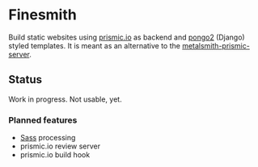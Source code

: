# Finesmith
Build static websites using [prismic.io](https://prismic.io/) as backend and [pongo2](https://github.com/flosch/pongo2) (Django) styled templates.
It is meant as an alternative to the [metalsmith-prismic-server](https://github.com/futurice/metalsmith-prismic-server).

## Status
Work in progress. Not usable, yet.

### Planned features
* [Sass](http://sass-lang.com/) processing
* prismic.io review server
* prismic.io build hook
